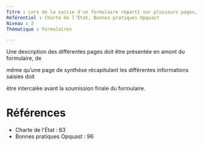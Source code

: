 ```yaml
---
Titre : Lors de la saisie d'un formulaire réparti sur plusieurs pages, un récapitulatif global est affiché avant l'envoi définitif.
Référentiel : Charte de l'État, Bonnes pratiques Opquast
Niveau : 2
Thématique : Formulaires

---
```

Une description des différentes pages doit être présentée en amont du formulaire, de

même qu’une page de synthèse récapitulant les différentes informations saisies doit

être intercalée avant la soumission finale du formulaire.

# Références

*   Charte de l'État : 83
*   Bonnes pratiques Opquast : 96